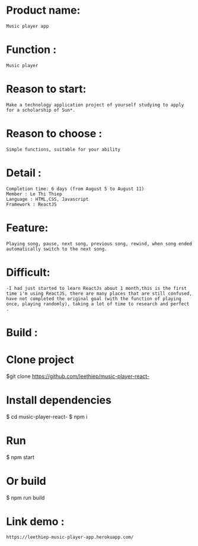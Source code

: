 
# Product name: 
    Music player app
# Function : 
    Music player
# Reason to  start: 
    Make a technology application project of yourself studying to apply for a scholarship of Sun*.
# Reason to choose : 
    Simple functions, suitable for your ability
# Detail :
    Completion time: 6 days (from August 5 to August 11)
    Member : Le Thi Thiep 
    Language : HTML,CSS, Javascript
    Framework : ReactJS

# Feature: 
    Playing song, pause, next song, previous song, rewind, when song ended automatically switch to the next song.

# Difficult:
    -I had just started to learn ReactJs about 1 month,this is the first time i'm using ReactJS, there are many places that are still confused, have not completed the original goal (with the function of playing once, playing randomly), taking a lot of time to research and perfect .

# Build :
# Clone project 
$git clone https://github.com/leethiep/music-player-react-
# Install dependencies
$ cd music-player-react-
$ npm i
# Run
$ npm start
# Or build
$ npm run build 

# Link demo :
    https://leethiep-music-player-app.herokuapp.com/
